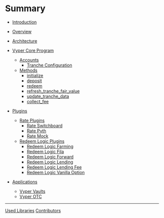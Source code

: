 # Summary

- [Introduction](introduction.md)

- [Overview](overview.md)

- [Architecture](architecture.md)

- [Vyper Core Program]()
  - [Accounts]()
    - [Tranche Configuration]()
  - [Methods]()
    - [initialize]()
    - [deposit]()
    - [redeem]()
    - [refresh_tranche_fair_value]()
    - [update_tranche_data]()
    - [collect_fee]()
- [Plugins]()

  - [Rate Plugins]()
    - [Rate Switchboard]()
    - [Rate Pyth]()
    - [Rate Mock]()
  - [Redeem Logic Plugins]()
    - [Redeem Logic Farming]()
    - [Redeem Logic Fila]()
    - [Redeem Logic Forward]()
    - [Redeem Logic Lending]()
    - [Redeem Logic Lending Fee]()
    - [Redeem Logic Vanilla Option]()

- [Applications]()
  - [Vyper Vaults]()
  - [Vyper OTC]()

---

[Used Libraries](misc/libraries.md)
[Contributors](misc/contributors.md)
